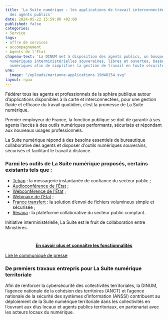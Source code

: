 ```yaml
---
title: 'La Suite numérique : les applications de travail interconnectées à disposition
  des agents publics'
date: 2024-05-22 15:59:00 +02:00
published: false
categories:
- Service
tags:
- offre de services
- accompagnement
- Agents de l'État
chapeau-text: 'La DINUM met à disposition des agents publics, un bouquet d’applications
  numériques interministérielles souveraines, libres et ouvertes, basées sur des communs
  numériques afin de simplifier la gestion de travail en toute sécurité. '
une:
  image: "/uploads/marianne-applications.19d48254.svg"
layout: rgaa
---
```


Fédérer tous les agents et professionnels de la sphère publique autour d’applications disponibles à la carte et interconnectées, pour une gestion fluide et efficace du travail quotidien, c’est la promesse de La Suite numérique.

Premier employeur de France, la fonction publique se doit de garantir à ses agents l’accès à des outils numériques performants, sécurisés et répondant aux nouveaux usages professionnels.

La Suite numérique répond à des besoins essentiels de bureautique collaborative des agents et disposer d'outils numériques souverains, sécurisés et facilitant le travail à distance. 

### Parmi les outils de La Suite numérique proposés, certains existants tels que :

* [Tchap](https://www.numerique.gouv.fr/outils-agents/tchap-messagerie-instantanee-etat/) : la messagerie instantanée de confiance du secteur public ;
* [Audioconférence de l’État](https://www.numerique.gouv.fr/outils-agents/audioconference-etat/) ;
* [Webconférence de l’État](https://www.numerique.gouv.fr/outils-agents/webconference-etat/) ;
* [Webinaire de l’État](https://www.numerique.gouv.fr/outils-agents/webinaire-etat/) ;
* [France transfert](https://www.numerique.gouv.fr/outils-agents/france-transfert/) : la solution d’envoi de fichiers volumineux simple et sécurisée ;
* [Resana](https://www.numerique.gouv.fr/outils-agents/resana/) : la plateforme collaborative du secteur public comptant.

Initiative interministérielle, La Suite est le fruit de collaboration entre Ministères. 

<div align="center" style="margin-bottom: 15px; margin-top: 40px"><a href="http://lasuite.numerique.gouv.fr/" class="button" title="En savoir plus et connaître les fonctionnalités  - Lien externe"><b>En savoir plus et connaître les fonctionnalités </b></a></div>

[Lire le communiqué de presse](https://www.numerique.gouv.fr/espace-presse/lancement-suite-numerique-collaborative/)

### De premiers travaux entrepris pour La Suite numérique territoriale

Afin de renforcer la cybersécurité des collectivités territoriales, la DINUM, l’agence nationale de la cohésion des territoires (ANCT) et l’agence nationale de la sécurité des systèmes d’information (ANSSI) contribuent au déploiement de la Suite numérique territoriale dans les collectivités en l’ouvrant aux élus locaux et agents publics territoriaux, en partenariat avec les acteurs locaux du numérique.

